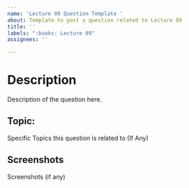 ```yaml
---
name: 'Lecture 09 Question Template '
about: Template to post a question related to Lecture 09
title: ''
labels: ":books: Lecture 09"
assignees: ''

---
```


# Description

Description of the question here.

## Topic:

Specific Topics this question is related to (If Any)

## Screenshots

Screenshots (if any)
